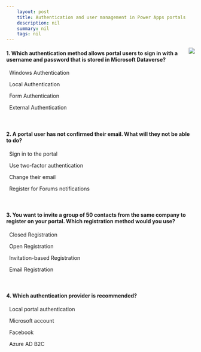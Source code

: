 ```yaml
---
    layout: post
    title: Authentication and user management in Power Apps portals  
    description: nil
    summary: nil
    tags: nil
---
```



 <a target="_blank" href="https://docs.microsoft.com/en-us/learn/modules/authentication-user-management/7-check/"><i class="fas fa-external-link-alt"></i> </a>
 <img align="right" src="https://docs.microsoft.com/en-us/learn/achievements/authentication-user-management.svg">
####  1. Which authentication method allows portal users to sign in with a username and password that is stored in Microsoft Dataverse?


<i class='far fa-square'></i> &nbsp;&nbsp;Windows Authentication

<i class='fas fa-check-square' style='color: Dodgerblue;'></i> &nbsp;&nbsp;Local Authentication

<i class='far fa-square'></i> &nbsp;&nbsp;Form Authentication

<i class='far fa-square'></i> &nbsp;&nbsp;External Authentication
<br />
<br />
<br />

####  2. A portal user has not confirmed their email. What will they not be able to do?


<i class='far fa-square'></i> &nbsp;&nbsp;Sign in to the portal

<i class='fas fa-check-square' style='color: Dodgerblue;'></i> &nbsp;&nbsp;Use two-factor authentication

<i class='far fa-square'></i> &nbsp;&nbsp;Change their email

<i class='far fa-square'></i> &nbsp;&nbsp;Register for Forums notifications
<br />
<br />
<br />

####  3. You want to invite a group of 50 contacts from the same company to register on your portal. Which registration method would you use?


<i class='far fa-square'></i> &nbsp;&nbsp;Closed Registration

<i class='far fa-square'></i> &nbsp;&nbsp;Open Registration

<i class='fas fa-check-square' style='color: Dodgerblue;'></i> &nbsp;&nbsp;Invitation-based Registration

<i class='far fa-square'></i> &nbsp;&nbsp;Email Registration
<br />
<br />
<br />

####  4. Which authentication provider is recommended?


<i class='far fa-square'></i> &nbsp;&nbsp;Local portal authentication

<i class='far fa-square'></i> &nbsp;&nbsp;Microsoft account

<i class='far fa-square'></i> &nbsp;&nbsp;Facebook

<i class='fas fa-check-square' style='color: Dodgerblue;'></i> &nbsp;&nbsp;Azure AD B2C
<br />
<br />
<br />
